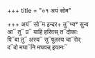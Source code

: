 +++
title = "०१ अयं सोम"

+++
अयं᳓ सो᳓म इन्दर+ तु᳓भ्य° सुन्व  
आ᳓ तु᳓ प्र᳓ याहि हरिवस् त᳓दोकाः  
पि᳓बा तु᳓ अस्य᳓ सु᳓षुतस्य चा᳓रोर्  
द᳓दो मघा᳓नि मघवन्न् इयानः᳓